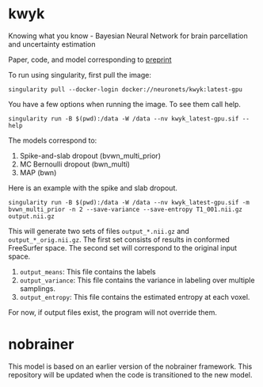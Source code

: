 # kwyk
Knowing what you know - Bayesian Neural Network for brain parcellation and uncertainty estimation

Paper, code, and model corresponding to [preprint](https://arxiv.org/abs/1812.01719)

To run using singularity, first pull the image:

```
singularity pull --docker-login docker://neuronets/kwyk:latest-gpu
```

You have a few options when running the image. To see them call help.
```
singularity run -B $(pwd):/data -W /data --nv kwyk_latest-gpu.sif --help
```

The models correspond to:
1. Spike-and-slab dropout (bvwn_multi_prior)
2. MC Bernoulli dropout (bwn_multi)
3. MAP (bwn)

Here is an example with the spike and slab dropout.
```
singularity run -B $(pwd):/data -W /data --nv kwyk_latest-gpu.sif -m bvwn_multi_prior -n 2 --save-variance --save-entropy T1_001.nii.gz output.nii.gz
```

This will generate two sets of files `output_*.nii.gz` and `output_*_orig.nii.gz`. The first set consists of results in conformed FreeSurfer space. The second set will correspond to the original input space.

1. `output_means`: This file contains the labels
2. `output_variance`: This file contains the variance in labeling over multiple samplings.
3. `output_entropy`: This file contains the estimated entropy at each voxel.

For now, if output files exist, the program will not override them.

# nobrainer

This model is based on an earlier version of the nobrainer framework. This repository will be updated when the code is transitioned to the new model.
